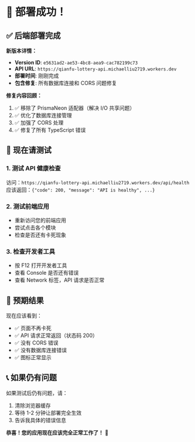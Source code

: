# 🚀 部署成功！

## ✅ 后端部署完成

**新版本详情：**

- **Version ID**: `e5631ad2-ae53-4bc8-aea9-cac782199c73`
- **API URL**: `https://qianfu-lottery-api.michaelliu2719.workers.dev`
- **部署时间**: 刚刚完成
- **包含修复**: 所有数据库连接和 CORS 问题修复

**修复内容回顾：**

1. ✅ 移除了 PrismaNeon 适配器（解决 I/O 共享问题）
2. ✅ 优化了数据库连接管理
3. ✅ 加强了 CORS 处理
4. ✅ 修复了所有 TypeScript 错误

## 🧪 现在请测试

### 1. **测试 API 健康检查**

访问：`https://qianfu-lottery-api.michaelliu2719.workers.dev/api/health`
应该返回：`{"code": 200, "message": "API is healthy", ...}`

### 2. **测试前端应用**

- 重新访问您的前端应用
- 尝试点击各个模块
- 检查是否还有卡死现象

### 3. **检查开发者工具**

- 按 F12 打开开发者工具
- 查看 Console 是否还有错误
- 查看 Network 标签，API 请求是否正常

## 🎯 预期结果

现在应该看到：

- ✅ 页面不再卡死
- ✅ API 请求正常返回（状态码 200）
- ✅ 没有 CORS 错误
- ✅ 没有数据库连接错误
- ✅ 图标正常显示

## 📞 如果仍有问题

如果测试后仍有问题，请：

1. 清除浏览器缓存
2. 等待 1-2 分钟让部署完全生效
3. 告诉我具体的错误信息

**恭喜！您的应用现在应该完全正常工作了！** 🎉
